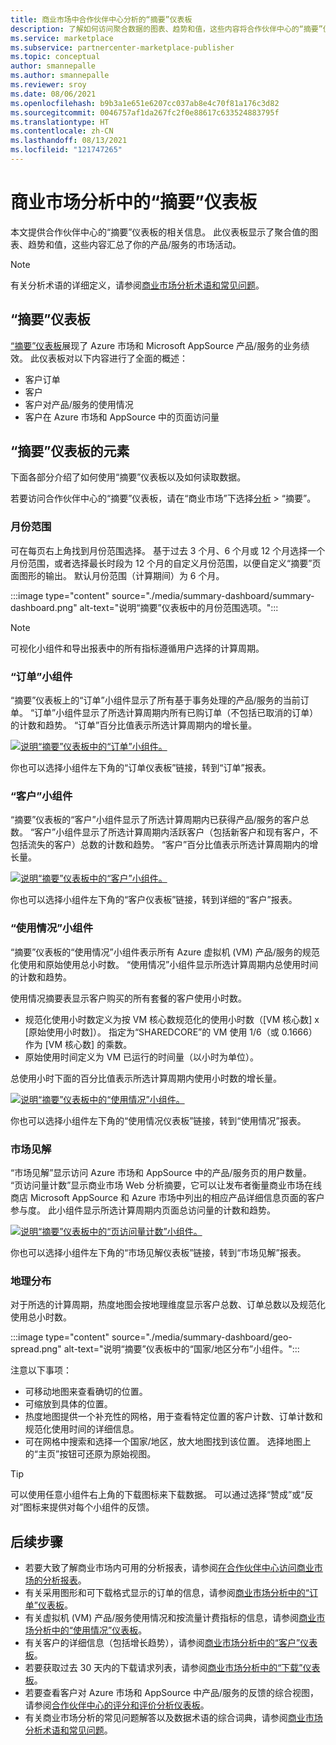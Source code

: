 ```yaml
---
title: 商业市场中合作伙伴中心分析的“摘要”仪表板
description: 了解如何访问聚合数据的图表、趋势和值，这些内容将合作伙伴中心的“摘要”仪表板中的活动汇总在一起。
ms.service: marketplace
ms.subservice: partnercenter-marketplace-publisher
ms.topic: conceptual
author: smannepalle
ms.author: smannepalle
ms.reviewer: sroy
ms.date: 08/06/2021
ms.openlocfilehash: b9b3a1e651e6207cc037ab8e4c70f81a176c3d82
ms.sourcegitcommit: 0046757af1da267fc2f0e88617c633524883795f
ms.translationtype: HT
ms.contentlocale: zh-CN
ms.lasthandoff: 08/13/2021
ms.locfileid: "121747265"
---
```

# <a name="summary-dashboard-in-commercial-marketplace-analytics"></a>商业市场分析中的“摘要”仪表板

本文提供合作伙伴中心的“摘要”仪表板的相关信息。 此仪表板显示了聚合值的图表、趋势和值，这些内容汇总了你的产品/服务的市场活动。

>[!NOTE]
> 有关分析术语的详细定义，请参阅[商业市场分析术语和常见问题](./analytics-faq.yml)。

## <a name="summary-dashboard"></a>“摘要”仪表板

[“摘要”仪表板](https://go.microsoft.com/fwlink/?linkid=2165765)展现了 Azure 市场和 Microsoft AppSource 产品/服务的业务绩效。 此仪表板对以下内容进行了全面的概述：

- 客户订单
- 客户
- 客户对产品/服务的使用情况
- 客户在 Azure 市场和 AppSource 中的页面访问量

## <a name="elements-of-the-summary-dashboard"></a>“摘要”仪表板的元素

下面各部分介绍了如何使用“摘要”仪表板以及如何读取数据。

若要访问合作伙伴中心的“摘要”仪表板，请在“商业市场”下选择[分析](https://partner.microsoft.com/dashboard/commercial-marketplace/analytics/summary)  > “摘要”。

### <a name="month-range"></a>月份范围

可在每页右上角找到月份范围选择。 基于过去 3 个月、6 个月或 12 个月选择一个月份范围，或者选择最长时段为 12 个月的自定义月份范围，以便自定义“摘要”页面图形的输出。 默认月份范围（计算期间）为 6 个月。

:::image type="content" source="./media/summary-dashboard/summary-dashboard.png" alt-text="说明“摘要”仪表板中的月份范围选项。":::

> [!NOTE]
> 可视化小组件和导出报表中的所有指标遵循用户选择的计算周期。

### <a name="orders-widget"></a>“订单”小组件

“摘要”仪表板上的“订单”小组件显示了所有基于事务处理的产品/服务的当前订单。 “订单”小组件显示了所选计算周期内所有已购订单（不包括已取消的订单）的计数和趋势。 “订单”百分比值表示所选计算周期内的增长量。

[![说明“摘要”仪表板中的“订单”小组件。](./media/summary-dashboard/orders-widget.png)](./media/summary-dashboard/orders-widget.png#lightbox)


你也可以选择小组件左下角的“订单仪表板”链接，转到“订单”报表。

### <a name="customers-widget"></a>“客户”小组件

“摘要”仪表板的“客户”小组件显示了所选计算周期内已获得产品/服务的客户总数。 “客户”小组件显示了所选计算周期内活跃客户（包括新客户和现有客户，不包括流失的客户）总数的计数和趋势。 “客户”百分比值表示所选计算周期内的增长量。

[![说明“摘要”仪表板中的“客户”小组件。](./media/summary-dashboard/customers-widget.png)](./media/summary-dashboard/customers-widget.png#lightbox)

你也可以选择小组件左下角的“客户仪表板”链接，转到详细的“客户”报表。

### <a name="usage-widget"></a>“使用情况”小组件

“摘要”仪表板的“使用情况”小组件表示所有 Azure 虚拟机 (VM) 产品/服务的规范化使用和原始使用总小时数。 “使用情况”小组件显示所选计算周期内总使用时间的计数和趋势。

使用情况摘要表显示客户购买的所有套餐的客户使用小时数。

- 规范化使用小时数定义为按 VM 核心数规范化的使用小时数（[VM 核心数] x [原始使用小时数]）。 指定为“SHAREDCORE”的 VM 使用 1/6（或 0.1666）作为 [VM 核心数] 的乘数。
- 原始使用时间定义为 VM 已运行的时间量（以小时为单位）。

总使用小时下面的百分比值表示所选计算周期内使用小时数的增长量。

[![说明“摘要”仪表板中的“使用情况”小组件。](./media/summary-dashboard/usage-widget.png)](./media/summary-dashboard/usage-widget.png#lightbox)

你也可以选择小组件左下角的“使用情况仪表板”链接，转到“使用情况”报表。

### <a name="marketplace-insights"></a>市场见解

“市场见解”显示访问 Azure 市场和 AppSource 中的产品/服务页的用户数量。 “页访问量计数”显示商业市场 Web 分析摘要，它可以让发布者衡量商业市场在线商店 Microsoft AppSource 和 Azure 市场中列出的相应产品详细信息页面的客户参与度。 此小组件显示所选计算周期内页面总访问量的计数和趋势。

[![说明“摘要”仪表板中的“页访问量计数”小组件。](./media/summary-dashboard/page-visit-count.png)](./media/summary-dashboard/page-visit-count.png#lightbox)

你也可以选择小组件左下角的“市场见解仪表板”链接，转到“市场见解”报表。

### <a name="geographical-spread"></a>地理分布

对于所选的计算周期，热度地图会按地理维度显示客户总数、订单总数以及规范化使用总小时数。

:::image type="content" source="./media/summary-dashboard/geo-spread.png" alt-text="说明“摘要”仪表板中的“国家/地区分布”小组件。":::

注意以下事项：

- 可移动地图来查看确切的位置。
- 可缩放到具体的位置。
- 热度地图提供一个补充性的网格，用于查看特定位置的客户计数、订单计数和规范化使用时间的详细信息。
- 可在网格中搜索和选择一个国家/地区，放大地图找到该位置。 选择地图上的“主页”按钮可还原为原始视图。

> [!TIP]
> 可以使用任意小组件右上角的下载图标来下载数据。 可以通过选择“赞成”或“反对”图标来提供对每个小组件的反馈。

## <a name="next-steps"></a>后续步骤

- 若要大致了解商业市场内可用的分析报表，请参阅[在合作伙伴中心访问商业市场的分析报表](analytics.md)。
- 有关采用图形和可下载格式显示的订单的信息，请参阅[商业市场分析中的“订单”仪表板](orders-dashboard.md)。
- 有关虚拟机 (VM) 产品/服务使用情况和按流量计费指标的信息，请参阅[商业市场分析中的“使用情况”仪表板](usage-dashboard.md)。
- 有关客户的详细信息（包括增长趋势），请参阅[商业市场分析中的“客户”仪表板](customer-dashboard.md)。
- 若要获取过去 30 天内的下载请求列表，请参阅[商业市场分析中的“下载”仪表板](downloads-dashboard.md)。
- 若要查看客户对 Azure 市场和 AppSource 中产品/服务的反馈的综合视图，请参阅[合作伙伴中心的评分和评价分析仪表板](ratings-reviews.md)。
- 有关商业市场分析的常见问题解答以及数据术语的综合词典，请参阅[商业市场分析术语和常见问题](./analytics-faq.yml)。
